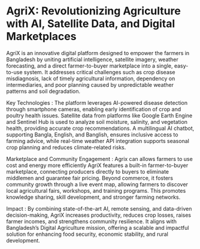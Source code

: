 # AgriX: Revolutionizing Agriculture with AI, Satellite Data, and Digital Marketplaces

AgriX is an innovative digital platform designed to empower the farmers in Bangladesh by uniting artificial intelligence, satellite imagery, weather forecasting, and a direct farmer-to-buyer marketplace into a single, easy-to-use system. It addresses critical challenges such as crop disease misdiagnosis, lack of timely agricultural information, dependency on intermediaries, and poor planning caused by unpredictable weather patterns and soil degradation.

Key Technologies :
The platform leverages AI-powered disease detection through smartphone cameras, enabling early identification of crop and poultry health issues. Satellite data from platforms like Google Earth Engine and Sentinel Hub is used to analyze soil moisture, salinity, and vegetation health, providing accurate crop recommendations. A multilingual AI chatbot, supporting Bangla, English, and Banglish, ensures inclusive access to farming advice, while real-time weather API integration supports seasonal crop planning and reduces climate-related risks.

Marketplace and Community Engagement :
Agrix can allows farmers to use cost and energy more efficiently
AgriX features a built-in farmer-to-buyer marketplace, connecting producers directly to buyers to eliminate middlemen and guarantee fair pricing. Beyond commerce, it fosters community growth through a live event map, allowing farmers to discover local agricultural fairs, workshops, and training programs. This promotes knowledge sharing, skill development, and stronger farming networks.

Impact :
By combining state-of-the-art AI, remote sensing, and data-driven decision-making, AgriX increases productivity, reduces crop losses, raises farmer incomes, and strengthens community resilience. It aligns with Bangladesh’s Digital Agriculture mission, offering a scalable and impactful solution for enhancing food security, economic stability, and rural development.
